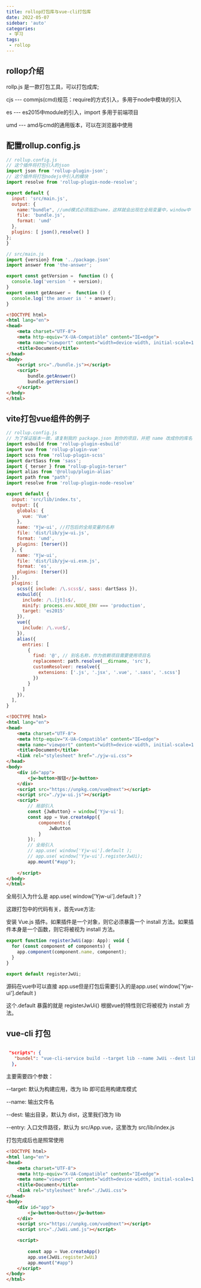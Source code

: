 ```yaml
---
title: rollop打包库与vue-cli打包库
date: 2022-05-07
sidebar: 'auto'
categories:
 - 学习
tags:
 - rollop
---
```



## rollop介绍

rollp.js 是一款打包工具，可以打包成库;

cjs --- commjs(cmd)规范：require的方式引入，多用于node中模块的引入

es  --- es2015中module的引入，import 多用于前端项目

umd --- amd与cmd的通用版本，可以在浏览器中使用

## 配置rollup.config.js

```js
// rollup.config.js
// 这个插件将打包引入的json
import json from 'rollup-plugin-json';
// 这个插件将打包nodejs中引入的模块
import resolve from 'rollup-plugin-node-resolve';

export default {
  input: 'src/main.js',
  output: {
    name:"bundle", //umd模式必须指定name，这样就会出现在全局变量中，window中
    file: 'bundle.js',
    format: 'umd'
  },
  plugins: [ json(),resolve() ]
};
}
```

```js
// src/main.js
import {version} from '../package.json'
import answer from 'the-answer';

export const getVersion =  function () {
  console.log('version ' + version);
}
export const getAnswer =  function () {
  console.log('the answer is ' + answer);
}
```

```html
<!DOCTYPE html>
<html lang="en">
<head>
    <meta charset="UTF-8">
    <meta http-equiv="X-UA-Compatible" content="IE=edge">
    <meta name="viewport" content="width=device-width, initial-scale=1.0">
    <title>Document</title>
</head>
<body>
    <script src="./bundle.js"></script>
    <script>
        bundle.getAnswer()
        bundle.getVersion()
    </script>
</body>
</html>
```
## vite打包vue组件的例子

```js
// rollup.config.js
// 为了保证版本一致，请复制我的 package.json 到你的项目，并把 name 改成你的库名
import esbuild from 'rollup-plugin-esbuild'
import vue from 'rollup-plugin-vue'
import scss from 'rollup-plugin-scss'
import dartSass from 'sass';
import { terser } from "rollup-plugin-terser"
import alias from '@rollup/plugin-alias'
import path from "path";
import resolve from 'rollup-plugin-node-resolve'

export default {
  input: 'src/lib/index.ts',
  output: [{
    globals: {
      vue: 'Vue'
    },
    name: 'Yjw-ui', //打包后的全局变量的名称
    file: 'dist/lib/yjw-ui.js',
    format: 'umd',
    plugins: [terser()]
  }, {
    name: 'Yjw-ui',
    file: 'dist/lib/yjw-ui.esm.js',
    format: 'es',
    plugins: [terser()]
  }],
  plugins: [
    scss({ include: /\.scss$/, sass: dartSass }),
    esbuild({
      include: /\.[jt]s$/,
      minify: process.env.NODE_ENV === 'production',
      target: 'es2015' 
    }),
    vue({
      include: /\.vue$/,
    }),
    alias({
      entries: [
        {
          find: '@', // 别名名称，作为依赖项目需要使用项目名
          replacement: path.resolve(__dirname, 'src'), 
          customResolver: resolve({
            extensions: ['.js', '.jsx', '.vue', '.sass', '.scss']
          })
        }
      ]
    }),
  ],
}
```



```html
<!DOCTYPE html>
<html lang="en">
<head>
    <meta charset="UTF-8">
    <meta http-equiv="X-UA-Compatible" content="IE=edge">
    <meta name="viewport" content="width=device-width, initial-scale=1.0">
    <title>Document</title>
    <link rel="stylesheet" href="./yjw-ui.css">
</head>
<body>
    <div id="app">
        <jw-button>按钮</jw-button>
    </div>
    <script src="https://unpkg.com/vue@next"></script>
    <script src="./yjw-ui.js"></script>
    <script>
        // 局部引入
        const {JwButton} = window['Yjw-ui'];
        const app = Vue.createApp({
            components:{
                JwButton
            }
        });
        // 全局引入
        // app.use( window['Yjw-ui'].default );
        // app.use( window['Yjw-ui'].registerJwUi);
        app.mount("#app");
        
    </script>
</body>
</html>
```

全局引入为什么是 app.use( window['Yjw-ui'].default )？

这跟打包中的代码有关，首先vue方法:

安装 Vue.js 插件。如果插件是一个对象，则它必须暴露一个 install 方法。如果插件本身是一个函数，则它将被视为 install 方法。


```js
export function registerJwUi(app: App): void {
  for (const component of components) {
    app.component(component.name, component);
  }
}

export default registerJwUi;
```


源码在vue中可以直接 app.use但是打包后需要引入的是app.use( window['Yjw-ui'].default )

这个.default 暴露的就是  registerJwUi()  根据vue的特性则它将被视为 install 方法。


## vue-cli 打包

```json

 "scripts": {
   "bundel": "vue-cli-service build --target lib --name JwUi --dest lib src/lib/index.js"
  },

```

主要需要四个参数：

--target: 默认为构建应用，改为 lib 即可启用构建库模式

--name: 输出文件名

--dest: 输出目录，默认为 dist，这里我们改为 lib

--entry: 入口文件路径，默认为 src/App.vue，这里改为 src/lib/index.js


打包完成后也是照常使用

```html
<!DOCTYPE html>
<html lang="en">
<head>
    <meta charset="UTF-8">
    <meta http-equiv="X-UA-Compatible" content="IE=edge">
    <meta name="viewport" content="width=device-width, initial-scale=1.0">
    <title>Document</title>
    <link rel="stylesheet" href="./JwUi.css">
</head>
<body>
    <div id="app">
        <jw-button>button</jw-button>
    </div>
    <script src="https://unpkg.com/vue@next"></script>
    <script src="./JwUi.umd.js"></script>

    <script>
      
        const app = Vue.createApp()
        app.use(JwUi.registerJwUi)
        app.mount("#app")
    </script>
</body>
</html>
```

